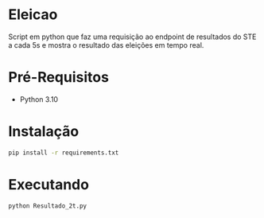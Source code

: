 # Eleicao
Script em python que faz uma requisição ao endpoint de resultados do STE a cada 5s e mostra o resultado das eleições em tempo real.

# Pré-Requisitos
  * Python 3.10
# Instalação
  ```bash
  pip install -r requirements.txt
  ```
# Executando
  ```bash
  python Resultado_2t.py
  ```
